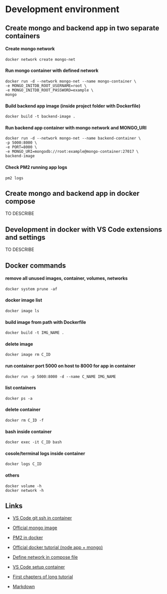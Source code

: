 # Development environment


## Create mongo and backend app in two separate containers

#### Create mongo network
```docker
docker network create mongo-net
```

#### Run mongo container with defined network
```docker
docker run -d --network mongo-net --name mongo-container \
-e MONGO_INITDB_ROOT_USERNAME=root \
-e MONGO_INITDB_ROOT_PASSWORD=example \
mongo
```

#### Build backend app image (inside project folder with Dockerfile)
```docker
docker build -t backend-image .
```

#### Run backend app container with mongo network and MONGO_URI
```docker
docker run -d --network mongo-net --name backend-container \
-p 5000:8000 \
-e PORT=8000 \
-e MONGO_URI=mongodb://root:example@mongo-container:27017 \
backend-image
```

#### Check PM2 running app logs
```docker
pm2 logs
```

## Create mongo and backend app in docker compose
TO DESCRIBE

## Development in docker with VS Code extensions and settings
TO DESCRIBE

## Docker commands

#### remove all unused images, container, volumes, networks
```
docker system prune -af
```
#### docker image list
```
docker image ls
```
#### build image from path with Dockerfile
```
docker build -t IMG_NAME .
```
#### delete image
```
docker image rm C_ID
```
#### run container port 5000 on host to 8000 for app in container
```
docker run -p 5000:8000 -d --name C_NAME IMG_NAME
```
#### list containers
```
docker ps -a
```
#### delete container
```
docker rm C_ID -f
```
#### bash inside container
```
docker exec -it C_ID bash
```
#### cosole/terminal logs inside container
```
docker logs C_ID
```
#### others
```
docker volume -h
docker network -h
```

## Links
- [VS Code git ssh in container](https://code.visualstudio.com/docs/remote/containers#_sharing-git-credentials-with-your-container)
- [Official mongo image](https://hub.docker.com/_/mongo)
- [PM2 in docker](https://pm2.keymetrics.io/docs/usage/docker-pm2-nodejs/)
- [Official docker tutorial (node app + mongo)](https://docs.docker.com/language/nodejs/develop/)
- [Define network in compose file](https://docs.docker.com/compose/networking/)

- [VS Code setup container](https://code.visualstudio.com/docs/remote/create-dev-container#_set-up-a-folder-to-run-in-a-container) 
- [First chapters of long tutorial](https://youtu.be/jotpVtFwYBk)

- [Markdown](https://guides.github.com/features/mastering-markdown/)